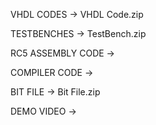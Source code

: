 VHDL CODES -> VHDL Code.zip

TESTBENCHES -> TestBench.zip

RC5 ASSEMBLY CODE -> 

COMPILER CODE ->

BIT FILE -> Bit File.zip

DEMO VIDEO -> 

